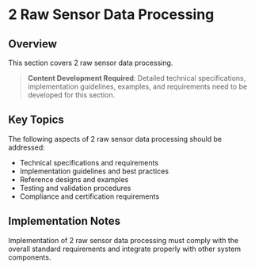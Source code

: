 # 2 Raw Sensor Data Processing

## Overview

This section covers 2 raw sensor data processing.

> **Content Development Required**: Detailed technical specifications, implementation guidelines, examples, and requirements need to be developed for this section.

## Key Topics

The following aspects of 2 raw sensor data processing should be addressed:

- Technical specifications and requirements
- Implementation guidelines and best practices
- Reference designs and examples
- Testing and validation procedures
- Compliance and certification requirements

## Implementation Notes

Implementation of 2 raw sensor data processing must comply with the overall standard requirements and integrate properly with other system components.

